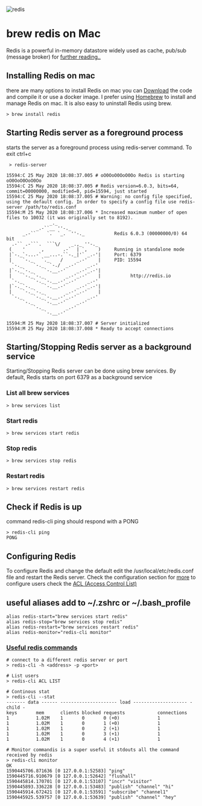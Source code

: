 ![redis](https://redis.io/images/redis-white.png) 
# brew redis on Mac

Redis is a powerful in-memory datastore widely used as cache, pub/sub (message broker) for [further reading..](https://redis.io) 

## Installing Redis on mac

there are many options to install Redis on mac you can [Download]() the code and compile it or use a docker image. I prefer using [Homebrew](https://brew.sh/) to install and manage Redis on mac. It is also easy to uninstall Redis using brew.
``` shell
> brew install redis
```


## Starting Redis server as a foreground process
starts the server as a foreground process using redis-server command. To exit ctrl+c
``` shell
 > redis-server

15594:C 25 May 2020 18:08:37.005 # oO0OoO0OoO0Oo Redis is starting oO0OoO0OoO0Oo
15594:C 25 May 2020 18:08:37.005 # Redis version=6.0.3, bits=64, commit=00000000, modified=0, pid=15594, just started
15594:C 25 May 2020 18:08:37.005 # Warning: no config file specified, using the default config. In order to specify a config file use redis-server /path/to/redis.conf
15594:M 25 May 2020 18:08:37.006 * Increased maximum number of open files to 10032 (it was originally set to 8192).
                _._                                                  
           _.-``__ ''-._                                             
      _.-``    `.  `_.  ''-._           Redis 6.0.3 (00000000/0) 64 bit
  .-`` .-```.  ```\/    _.,_ ''-._                                   
 (    '      ,       .-`  | `,    )     Running in standalone mode
 |`-._`-...-` __...-.``-._|'` _.-'|     Port: 6379
 |    `-._   `._    /     _.-'    |     PID: 15594
  `-._    `-._  `-./  _.-'    _.-'                                   
 |`-._`-._    `-.__.-'    _.-'_.-'|                                  
 |    `-._`-._        _.-'_.-'    |           http://redis.io        
  `-._    `-._`-.__.-'_.-'    _.-'                                   
 |`-._`-._    `-.__.-'    _.-'_.-'|                                  
 |    `-._`-._        _.-'_.-'    |                                  
  `-._    `-._`-.__.-'_.-'    _.-'                                   
      `-._    `-.__.-'    _.-'                                       
          `-._        _.-'                                           
              `-.__.-'                                               

15594:M 25 May 2020 18:08:37.007 # Server initialized
15594:M 25 May 2020 18:08:37.008 * Ready to accept connections
```

## Starting/Stopping Redis server as a background service

Starting/Stopping Redis server can be done using brew services. By default, Redis starts on port 6379 as a background service

### List all brew services

``` shell
> brew services list
```

### Start redis

``` shell
> brew services start redis
```

### Stop redis

``` shell
> brew services stop redis
```

### Restart redis

``` shell
> brew services restart redis
```

## Check if Redis is up

command redis-cli ping should respond with a PONG
``` shell
> redis-cli ping
PONG
```

## Configuring Redis

To configure Redis and change the default edit the /usr/local/etc/redis.conf file and restart the Redis server. 
Check the configuration section for [more](https://redis.io/topics/config) to configure users check the [ACL (Access Control List)](https://redis.io/topics/acl)


## useful aliases add to ~/.zshrc or ~/.bash_profile

``` shell
alias redis-start="brew services start redis"
alias redis-stop="brew services stop redis"
alias redis-restart="brew services restart redis"
alias redis-monitor="redis-cli monitor"
```


### [Useful redis commands](https://redis.io/topics/rediscli)
``` shell
# connect to a different redis server or port 
> redis-cli -h <address> -p <port>

# List users
> redis-cli ACL LIST

# Continous stat
> redis-cli --stat
------- data ------ --------------------- load -------------------- - child -
keys       mem      clients blocked requests            connections          
1          1.02M    1       0       0 (+0)              1           
1          1.02M    1       0       1 (+0)              1           
1          1.02M    1       0       2 (+1)              1           
1          1.02M    1       0       3 (+1)              1           
1          1.02M    1       0       4 (+1)              1           

# Monitor commandis is a super useful it stdouts all the command received by redis
> redis-cli monitor
OK
1590445706.871636 [0 127.0.0.1:52583] "ping"
1590445716.910679 [0 127.0.0.1:52642] "flushall"
1590445814.170701 [0 127.0.0.1:53107] "incr" "visitor"
1590445893.336228 [0 127.0.0.1:53483] "publish" "channel" "hi"
1590445914.672421 [0 127.0.0.1:53591] "subscribe" "channel1"
1590445925.539757 [0 127.0.0.1:53639] "publish" "channel" "hey"
```